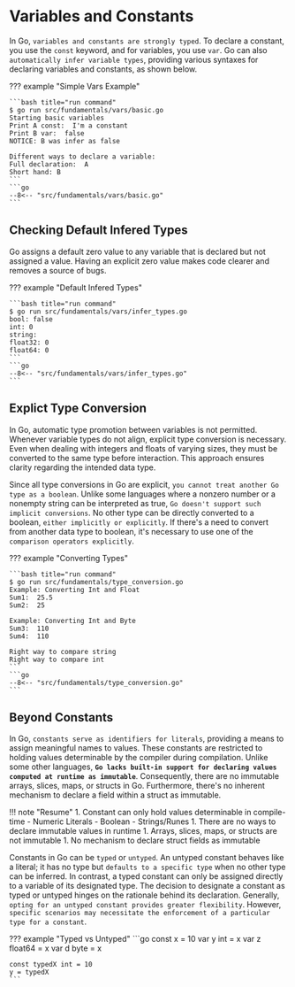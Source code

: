 # Variables and Constants

In Go, `variables and constants are strongly typed`. To declare a constant, you use the `const` keyword, and for variables, you use `var`. Go can also `automatically infer variable types`, providing various syntaxes for declaring variables and constants, as shown below.

??? example "Simple Vars Example"

    ```bash title="run command"
    $ go run src/fundamentals/vars/basic.go
    Starting basic variables
    Print A const:  I'm a constant
    Print B var:  false
    NOTICE: B was infer as false

    Different ways to declare a variable: 
    Full declaration:  A
    Short hand: B
    ```
    ```go
    --8<-- "src/fundamentals/vars/basic.go"
    ```

## Checking Default Infered Types

Go assigns a default zero value to any variable that is declared but not assigned a value. Having an explicit zero value makes code clearer and removes a source of bugs.

??? example "Default Infered Types"

    ```bash title="run command"
    $ go run src/fundamentals/vars/infer_types.go
    bool: false
    int: 0
    string: 
    float32: 0
    float64: 0
    ```
    ```go
    --8<-- "src/fundamentals/vars/infer_types.go"
    ```

## Explict Type Conversion

In Go, automatic type promotion between variables is not permitted. Whenever variable types do not align, explicit type conversion is necessary. Even when dealing with integers and floats of varying sizes, they must be converted to the same type before interaction. This approach ensures clarity regarding the intended data type.

Since all type conversions in Go are explicit, `you cannot treat another Go type as a boolean`. Unlike some languages where a nonzero number or a nonempty string can be interpreted as true, `Go doesn't support such implicit conversions`. No other type can be directly converted to a boolean, `either implicitly or explicitly`. If there's a need to convert from another data type to boolean, it's necessary to use one of the `comparison operators explicitly`.

??? example "Converting Types"

    ```bash title="run command"
    $ go run src/fundamentals/type_conversion.go
    Example: Converting Int and Float
    Sum1:  25.5
    Sum2:  25

    Example: Converting Int and Byte
    Sum3:  110
    Sum4:  110

    Right way to compare string
    Right way to compare int
    ```
    ```go
    --8<-- "src/fundamentals/type_conversion.go"
    ```

## Beyond Constants

In Go, `constants serve as identifiers for literals`, providing a means to assign meaningful names to values. These constants are restricted to holding values determinable by the compiler during compilation. Unlike some other languages, **`Go lacks built-in support for declaring values computed at runtime as immutable`**. Consequently, there are no immutable arrays, slices, maps, or structs in Go. Furthermore, there's no inherent mechanism to declare a field within a struct as immutable.

!!! note "Resume"
    1. Constant can only hold values determinable in compile-time
        - Numeric Literals
        - Boolean
        - Strings/Runes
    1. There are no ways to declare immutable values in runtime
    1. Arrays, slices, maps, or structs are not immutable
    1. No mechanism to declare struct fields as immutable

Constants in Go can be `typed` or `untyped`. An untyped constant behaves like a literal; it has no type but `defaults to a specific type` when no other type can be inferred. In contrast, a typed constant can only be assigned directly to a variable of its designated type. The decision to designate a constant as typed or untyped hinges on the rationale behind its declaration. Generally, `opting for an untyped constant provides greater flexibility`. However, `specific scenarios may necessitate the enforcement of a particular type for a constant`.

??? example "Typed vs Untyped"
    ```go
    const x = 10
    var y int = x
    var z float64 = x
    var d byte = x

    const typedX int = 10
    y = typedX
    ```

<!-- ## Using type

In Go the `type` keyword is used to `define custom data types`. These custom types can be based on existing types, making it a versatile feature in the language.

??? example "Using type"

    ```bash title="run command"
    go run variables/using_type.go
    ```
    ```go
    --8<-- "src/variables/using_type.go"
    ```
    ```bash title="output"
    custom_id value: e96d759e-dc59-4394-9feb-79c8bf4130c9
    ``` -->
